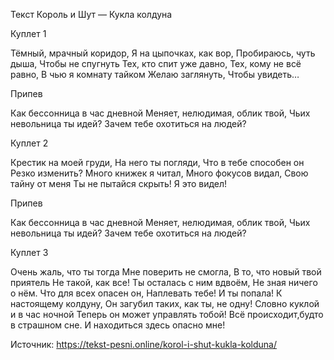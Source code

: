 Текст Король и Шут — Кукла колдуна 

Куплет 1 

Тёмный, мрачный коридор, 
Я на цыпочках, как вор,
Пробираюсь, чуть дыша, 
Чтобы не спугнуть
Тех, кто спит уже давно, 
Тех, кому не всё равно,
В чью я комнату тайком 
Желаю заглянуть, 
Чтобы увидеть… 

Припев

Как бессонница в час дневной
Меняет, нелюдимая, облик твой,
Чьих невольница ты идей? 
Зачем тебе охотиться на людей? 

Куплет 2 

Крестик на моей груди, 
На него ты погляди,
Что в тебе способен он 
Резко изменить? 
Много книжек я читал, 
Много фокусов видал, 
Свою тайну от меня 
Ты не пытайся скрыть! Я это видел! 

Припев

Как бессонница в час дневной 
Меняет, нелюдимая, облик твой,
Чьих невольница ты идей? 
Зачем тебе охотиться на людей? 

Куплет 3

Очень жаль, что ты тогда 
Мне поверить не смогла, 
В то, что новый твой приятель 
Не такой, как все! 
Ты осталась с ним вдвоём, 
Не зная ничего о нём. 
Что для всех опасен он, 
Наплевать тебе! И ты попала! 
К настоящему колдуну, 
Он загубил таких, как ты, не одну! 
Словно куклой и в час ночной 
Теперь он может управлять тобой! 
Всё происходит,будто в страшном сне. 
И находиться здесь опасно мне!

Источник: https://tekst-pesni.online/korol-i-shut-kukla-kolduna/